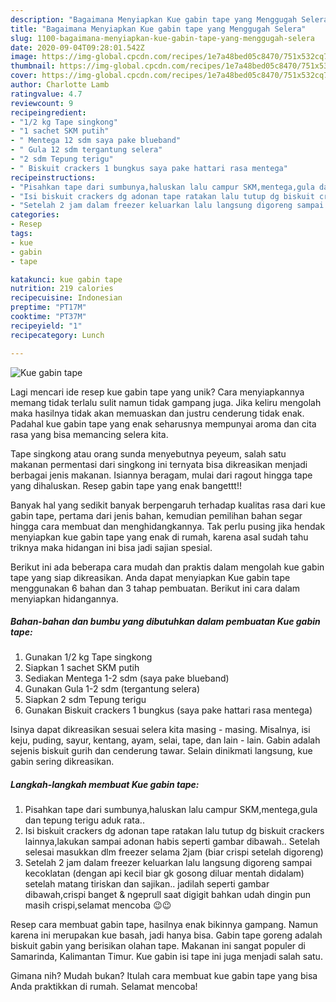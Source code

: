 ```yaml
---
description: "Bagaimana Menyiapkan Kue gabin tape yang Menggugah Selera"
title: "Bagaimana Menyiapkan Kue gabin tape yang Menggugah Selera"
slug: 1100-bagaimana-menyiapkan-kue-gabin-tape-yang-menggugah-selera
date: 2020-09-04T09:28:01.542Z
image: https://img-global.cpcdn.com/recipes/1e7a48bed05c8470/751x532cq70/kue-gabin-tape-foto-resep-utama.jpg
thumbnail: https://img-global.cpcdn.com/recipes/1e7a48bed05c8470/751x532cq70/kue-gabin-tape-foto-resep-utama.jpg
cover: https://img-global.cpcdn.com/recipes/1e7a48bed05c8470/751x532cq70/kue-gabin-tape-foto-resep-utama.jpg
author: Charlotte Lamb
ratingvalue: 4.7
reviewcount: 9
recipeingredient:
- "1/2 kg Tape singkong"
- "1 sachet SKM putih"
- " Mentega 12 sdm saya pake blueband"
- " Gula 12 sdm tergantung selera"
- "2 sdm Tepung terigu"
- " Biskuit crackers 1 bungkus saya pake hattari rasa mentega"
recipeinstructions:
- "Pisahkan tape dari sumbunya,haluskan lalu campur SKM,mentega,gula dan tepung terigu aduk rata.."
- "Isi biskuit crackers dg adonan tape ratakan lalu tutup dg biskuit crackers lainnya,lakukan sampai adonan habis seperti gambar dibawah.. Setelah selesai masukkan dlm freezer selama 2jam (biar crispi setelah digoreng)"
- "Setelah 2 jam dalam freezer keluarkan lalu langsung digoreng sampai kecoklatan (dengan api kecil biar gk gosong diluar mentah didalam) setelah matang tiriskan dan sajikan.. jadilah seperti gambar dibawah,crispi banget &amp; ngeprull saat digigit bahkan udah dingin pun masih crispi,selamat mencoba 😉😉"
categories:
- Resep
tags:
- kue
- gabin
- tape

katakunci: kue gabin tape 
nutrition: 219 calories
recipecuisine: Indonesian
preptime: "PT17M"
cooktime: "PT37M"
recipeyield: "1"
recipecategory: Lunch

---
```



![Kue gabin tape](https://img-global.cpcdn.com/recipes/1e7a48bed05c8470/751x532cq70/kue-gabin-tape-foto-resep-utama.jpg)

Lagi mencari ide resep kue gabin tape yang unik? Cara menyiapkannya memang tidak terlalu sulit namun tidak gampang juga. Jika keliru mengolah maka hasilnya tidak akan memuaskan dan justru cenderung tidak enak. Padahal kue gabin tape yang enak seharusnya mempunyai aroma dan cita rasa yang bisa memancing selera kita.

Tape singkong atau orang sunda menyebutnya peyeum, salah satu makanan permentasi dari singkong ini ternyata bisa dikreasikan menjadi berbagai jenis makanan. Isiannya beragam, mulai dari ragout hingga tape yang dihaluskan. Resep gabin tape yang enak bangettt!!

Banyak hal yang sedikit banyak berpengaruh terhadap kualitas rasa dari kue gabin tape, pertama dari jenis bahan, kemudian pemilihan bahan segar hingga cara membuat dan menghidangkannya. Tak perlu pusing jika hendak menyiapkan kue gabin tape yang enak di rumah, karena asal sudah tahu triknya maka hidangan ini bisa jadi sajian spesial.


Berikut ini ada beberapa cara mudah dan praktis dalam mengolah kue gabin tape yang siap dikreasikan. Anda dapat menyiapkan Kue gabin tape menggunakan 6 bahan dan 3 tahap pembuatan. Berikut ini cara dalam menyiapkan hidangannya.

<!--inarticleads1-->

##### Bahan-bahan dan bumbu yang dibutuhkan dalam pembuatan Kue gabin tape:

1. Gunakan 1/2 kg Tape singkong
1. Siapkan 1 sachet SKM putih
1. Sediakan  Mentega 1-2 sdm (saya pake blueband)
1. Gunakan  Gula 1-2 sdm (tergantung selera)
1. Siapkan 2 sdm Tepung terigu
1. Gunakan  Biskuit crackers 1 bungkus (saya pake hattari rasa mentega)


Isinya dapat dikreasikan sesuai selera kita masing - masing. Misalnya, isi keju, puding, sayur, kentang, ayam, selai, tape, dan lain - lain. Gabin adalah sejenis biskuit gurih dan cenderung tawar. Selain dinikmati langsung, kue gabin sering dikreasikan. 

<!--inarticleads2-->

##### Langkah-langkah membuat Kue gabin tape:

1. Pisahkan tape dari sumbunya,haluskan lalu campur SKM,mentega,gula dan tepung terigu aduk rata..
1. Isi biskuit crackers dg adonan tape ratakan lalu tutup dg biskuit crackers lainnya,lakukan sampai adonan habis seperti gambar dibawah.. Setelah selesai masukkan dlm freezer selama 2jam (biar crispi setelah digoreng)
1. Setelah 2 jam dalam freezer keluarkan lalu langsung digoreng sampai kecoklatan (dengan api kecil biar gk gosong diluar mentah didalam) setelah matang tiriskan dan sajikan.. jadilah seperti gambar dibawah,crispi banget &amp; ngeprull saat digigit bahkan udah dingin pun masih crispi,selamat mencoba 😉😉


Resep cara membuat gabin tape, hasilnya enak bikinnya gampang. Namun karena ini merupakan kue basah, jadi hanya bisa. Gabin tape goreng adalah biskuit gabin yang berisikan olahan tape. Makanan ini sangat populer di Samarinda, Kalimantan Timur. Kue gabin isi tape ini juga menjadi salah satu. 

Gimana nih? Mudah bukan? Itulah cara membuat kue gabin tape yang bisa Anda praktikkan di rumah. Selamat mencoba!
